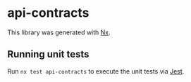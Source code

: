 # api-contracts

This library was generated with [Nx](https://nx.dev).

## Running unit tests

Run `nx test api-contracts` to execute the unit tests via [Jest](https://jestjs.io).

